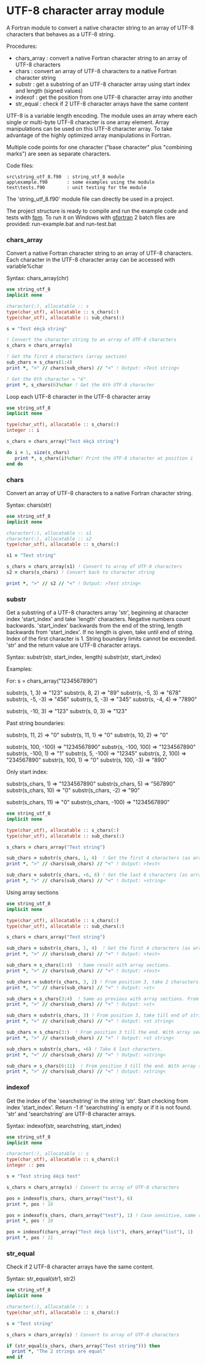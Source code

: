 # UTF-8 character array module

A Fortran module to convert a native character string to an array of UTF-8 characters that behaves as a UTF-8 string.

Procedures:

- chars_array : convert a native Fortran character string to an array of UTF-8 characters
- chars : convert an array of UTF-8 characters to a native Fortran character string
- substr : get a substring of an UTF-8 character array using start index and length (signed values)
- indexof : get the position from one UTF-8 character array into another
- str_equal : check if 2 UTF-8 character arrays have the same content

UTF-8 is a variable length encoding. The module uses an array where each single or multi-byte UTF-8 character is one array element. Array manipulations can be used on this UTF-8 character array. To take advantage of the highly optimized array manipulations in Fortran.

Multiple code points for one character ("base character" plus "combining marks") are seen as separate characters.

Code files:

    src\string_utf_8.f90  : string_utf_8 module
    app\example.f90       : some examples using the module
    test\tests.f90        : unit testing for the module

The 'string_utf_8.f90' module file can directly be used in a project.

The project structure is ready to compile and run the example code and tests with [fpm](https://fpm.fortran-lang.org/). To run it on Windows with [gfortran](https://gcc.gnu.org/) 2 batch files are provided: run-example.bat and run-test.bat


### chars_array

Convert a native Fortran character string to an array of UTF-8 characters.
Each character in the UTF-8 character array can be accessed with variable%char

Syntax: chars_array(chr)

~~~fortran
use string_utf_8
implicit none

character(:), allocatable :: s
type(char_utf), allocatable :: s_chars(:)
type(char_utf), allocatable :: sub_chars(:)

s = "Test éèçà string"

! Convert the character string to an array of UTF-8 characters
s_chars = chars_array(s)

! Get the first 4 characters (array section)
sub_chars = s_chars(1:4)
print *, ">" // chars(sub_chars) // "<" ! Output: >Test string<

! Get the 6th character = "é"
print *, s_chars(6)%char ! Get the 6th UTF-8 character
~~~


Loop each UTF-8 character in the UTF-8 character array

~~~fortran
use string_utf_8
implicit none

type(char_utf), allocatable :: s_chars(:)
integer :: i

s_chars = chars_array("Test éèçà string")

do i = 1, size(s_chars)
   print *, s_chars(i)%char! Print the UTF-8 character at position i
end do
~~~


### chars

Convert an array of UTF-8 characters to a native Fortran character string.

Syntax: chars(str)

~~~fortran
use string_utf_8
implicit none

character(:), allocatable :: s1
character(:), allocatable :: s2
type(char_utf), allocatable :: s_chars(:)

s1 = "Test string"

s_chars = chars_array(s1) ! Convert to array of UTF-8 characters
s2 = chars(s_chars) ! Convert back to character string

print *, ">" // s2 // "<" ! Output: >Test string<
~~~


### substr

Get a substring of a UTF-8 characters array 'str', beginning at character index 'start_index' and take 'length' characters.
Negative numbers count backwards. 'start_index' backwards from the end of the string, length backwards from 'start_index'. 
If no length is given, take until end of string.
Index of the first character is 1.
String boundary limits cannot be exceeded.
'str' and the return value are UTF-8 character arrays.

Syntax:
substr(str, start_index, length)
substr(str, start_index)

Examples:

For: s = chars_array("1234567890")

substr(s, 1, 3) => "123"
substr(s, 8, 2) => "89"
substr(s, -5, 3) => "678"
substr(s, -5, -3) => "456"
substr(s, 5, -3) => "345"
substr(s, -4, 4) => "7890"

substr(s, -10, 3) => "123"
substr(s, 0, 3) => "123"

Past string boundaries:

substr(s, 11, 2) => "0"
substr(s, 11, 1) => "0"
substr(s, 10, 2) => "0"

substr(s, 100, -100) => "1234567890"
substr(s, -100, 100) => "1234567890"
substr(s, -100, 1) => "1"
substr(s, 5, -100) => "12345"
substr(s, 2, 100) => "234567890"
substr(s, 100, 1) => "0"
substr(s, 100, -3) => "890"

Only start index:

substr(s_chars, 1) => "1234567890"
substr(s_chars, 5) => "567890"
substr(s_chars, 10) => "0"
substr(s_chars, -2) => "90"

substr(s_chars, 11) => "0"
substr(s_chars, -100) => "1234567890"

~~~fortran
use string_utf_8
implicit none

type(char_utf), allocatable :: s_chars(:)
type(char_utf), allocatable :: sub_chars(:)

s_chars = chars_array("Test string")

sub_chars = substr(s_chars, 1, 4)  ! Get the first 4 characters (as array of UTF-8 characters)
print *, ">" // chars(sub_chars) // "<" ! Output: >test<

sub_chars = substr(s_chars, -6, 6) ! Get the last 6 characters (as array of UTF-8 characters)
print *, ">" // chars(sub_chars) // "<" ! Output: >string<
~~~

Using array sections

~~~fortran
use string_utf_8
implicit none

type(char_utf), allocatable :: s_chars(:)
type(char_utf), allocatable :: sub_chars(:)

s_chars = chars_array("Test string")

sub_chars = substr(s_chars, 1, 4)  ! Get the first 4 characters (as array of UTF-8 characters).
print *, ">" // chars(sub_chars) // "<" ! Output: >test<

sub_chars = s_chars(1:4)  ! Same result with array sections.
print *, ">" // chars(sub_chars) // "<" ! Output: >test<

sub_chars = substr(s_chars, 3, 2) ! From position 3, take 2 characters.
print *, ">" // chars(sub_chars) // "<" ! Output: >st<

sub_chars = s_chars(3:4)  ! Same as previous with array sections. From position 3 till position 4.
print *, ">" // chars(sub_chars) // "<" ! Output: >st<

sub_chars = substr(s_chars, 3) ! From position 3, take till end of string.
print *, ">" // chars(sub_chars) // "<" ! Output: >st string<

sub_chars = s_chars(3:)  ! From position 3 till the end. With array sections.
print *, ">" // chars(sub_chars) // "<" ! Output: >st string<

sub_chars = substr(s_chars, -6) ! Take 6 last characters.
print *, ">" // chars(sub_chars) // "<" ! Output: >string<

sub_chars = s_chars(6:11)  ! From position 3 till the end. With array sections.
print *, ">" // chars(sub_chars) // "<" ! Output: >string<
~~~


### indexof

Get the index of the 'searchstring' in the string 'str'. Start checking from index 'start_index'.
Return -1 if 'searchstring' is empty or if it is not found.
'str' and 'searchstring' are UTF-8 character arrays.

Syntax: indexof(str, searchstring, start_index)

~~~fortran
use string_utf_8
implicit none

character(:), allocatable :: s
type(char_utf), allocatable :: s_chars(:)
integer :: pos

s = "Test string éèçà test"

s_chars = chars_array(s) ! Convert to array of UTF-8 characters

pos = indexof(s_chars, chars_array("test"), 6)
print *, pos ! 18

pos = indexof(s_chars, chars_array("test"), 1) ! Case sensitive, same result.
print *, pos ! 18

pos = indexof(chars_array("Test éèçà list"), chars_array("list"), 1)
print *, pos ! 11
~~~


### str_equal

Check if 2 UTF-8 character arrays have the same content.

Syntax: str_equal(str1, str2)

~~~fortran
use string_utf_8
implicit none

character(:), allocatable :: s
type(char_utf), allocatable :: s_chars(:)

s = "Test string"

s_chars = chars_array(s) ! Convert to array of UTF-8 characters

if (str_equal(s_chars, chars_array("Test string"))) then
  print *, "The 2 strings are equal"
end if
~~~

